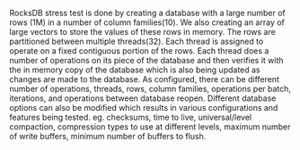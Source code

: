 RocksDB stress test is done by creating a database with a large number of rows (1M) in a number of column families(10). We also creating an array of large vectors to store the values of these rows in memory.
The rows are partitioned between multiple threads(32). Each thread is assigned to operate on a fixed contiguous portion of the rows. Each thread does a number of operations on its piece of the database and then verifies it with the in memory copy of the database which is also being updated as changes are made to the database.  As configured, there can be different number of operations, threads, rows, column families, operations per batch, iterations, and operations between database reopen. Different database options can also be modified which results in various configurations and features being tested. eg. checksums, time to live, universal/level compaction, compression types to use at different levels, maximum number of write buffers, minimum number of buffers to flush.